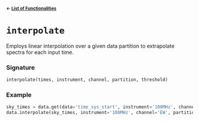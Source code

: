 <sup>**← [List of Functionalities](../../README.md#Container-Design)**</sup>

# `interpolate`

Employs linear interpolation over a given data partition to extrapolate spectra for each input time.

### Signature
```python
interpolate(times, instrument, channel, partition, threshold)
```

### Example
```python
sky_times = data.get(data='time_sys_start', instrument='100MHz', channel='EW', partition='antenna')
data.interpolate(sky_times, instrument='100MHz', channel='EW', partition='noise', threshold=1000)
```

